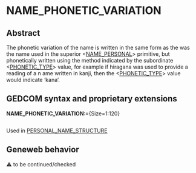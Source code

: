﻿# NAME_PHONETIC_VARIATION
## Abstract
The phonetic variation of the name is written in the same form as the was the name used in the
superior &lt;<a href=Ged.NAME_PERSONAL.md>NAME_PERSONAL</a>&gt; primitive, but phonetically written using the method indicated by the
subordinate &lt;<a href=Ged.PHONETIC_TYPE.md>PHONETIC_TYPE</a>&gt; value, for example if hiragana was used to provide a reading of a
n ame written in kanji, then the &lt;<a href=Ged.PHONETIC_TYPE.md>PHONETIC_TYPE</a>&gt; value would indicate ‘kana’.


## GEDCOM syntax and proprietary extensions

**NAME_PHONETIC_VARIATION**:={Size=1:120}
<pre>
</pre>
Used in <a href=Ged.PERSONAL_NAME_STRUCTURE.md>PERSONAL_NAME_STRUCTURE</a><br />


## Geneweb behavior



:warning: to be continued/checked

